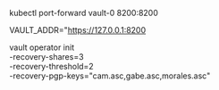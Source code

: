 
kubectl port-forward vault-0 8200:8200

VAULT_ADDR="https://127.0.0.1:8200

vault operator init \
  -recovery-shares=3 \
  -recovery-threshold=2 \
  -recovery-pgp-keys="cam.asc,gabe.asc,morales.asc"

